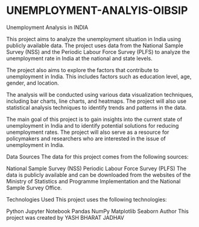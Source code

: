 # UNEMPLOYMENT-ANALYIS-OIBSIP
Unemployment Analysis in INDIA 


This project aims to analyze the unemployment situation in India using publicly available data. The project uses data from the National Sample Survey (NSS) and the Periodic Labour Force Survey (PLFS) to analyze the unemployment rate in India at the national and state levels.

The project also aims to explore the factors that contribute to unemployment in India. This includes factors such as education level, age, gender, and location.

The analysis will be conducted using various data visualization techniques, including bar charts, line charts, and heatmaps. The project will also use statistical analysis techniques to identify trends and patterns in the data.

The main goal of this project is to gain insights into the current state of unemployment in India and to identify potential solutions for reducing unemployment rates. The project will also serve as a resource for policymakers and researchers who are interested in the issue of unemployment in India.

Data Sources
The data for this project comes from the following sources:

National Sample Survey (NSS)
Periodic Labour Force Survey (PLFS)
The data is publicly available and can be downloaded from the websites of the Ministry of Statistics and Programme Implementation and the National Sample Survey Office.

Technologies Used
This project uses the following technologies:

Python
Jupyter Notebook
Pandas
NumPy
Matplotlib
Seaborn
Author
This project was created by YASH BHARAT JADHAV 
